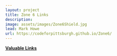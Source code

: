 ```yaml
---
layout: project
title: Zone 6 Links
description: 
image: assets/images/Zone6Shield.jpg
lead: Mark Howe
url: https://codeforpittsburgh.github.io/Zone6/
---
```






[**Valuable Links**](/Zone6) 
